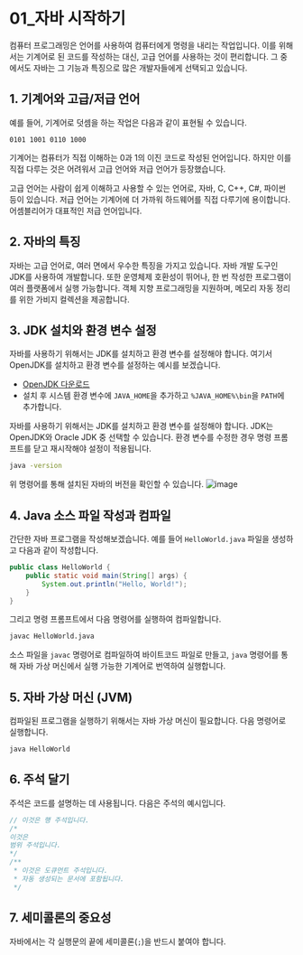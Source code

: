 # 01_자바 시작하기

컴퓨터 프로그래밍은 언어를 사용하여 컴퓨터에게 명령을 내리는 작업입니다. 이를 위해서는 기계어로 된 코드를 작성하는 대신, 고급 언어를 사용하는 것이 편리합니다. 그 중에서도 자바는 그 기능과 특징으로 많은 개발자들에게 선택되고 있습니다.

## 1. 기계어와 고급/저급 언어

예를 들어, 기계어로 덧셈을 하는 작업은 다음과 같이 표현될 수 있습니다.

```plaintext
0101 1001 0110 1000
```

기계어는 컴퓨터가 직접 이해하는 0과 1의 이진 코드로 작성된 언어입니다. 하지만 이를 직접 다루는 것은 어려워서 고급 언어와 저급 언어가 등장했습니다.

고급 언어는 사람이 쉽게 이해하고 사용할 수 있는 언어로, 자바, C, C++, C#, 파이썬 등이 있습니다. 저급 언어는 기계어에 더 가까워 하드웨어를 직접 다루기에 용이합니다. 어셈블리어가 대표적인 저급 언어입니다.

## 2. 자바의 특징

자바는 고급 언어로, 여러 면에서 우수한 특징을 가지고 있습니다. 자바 개발 도구인 JDK를 사용하여 개발합니다. 또한 운영체제 호환성이 뛰어나, 한 번 작성한 프로그램이 여러 플랫폼에서 실행 가능합니다. 객체 지향 프로그래밍을 지원하며, 메모리 자동 정리를 위한 가비지 컬렉션을 제공합니다.

## 3. JDK 설치와 환경 변수 설정

자바를 사용하기 위해서는 JDK를 설치하고 환경 변수를 설정해야 합니다. 여기서 OpenJDK를 설치하고 환경 변수를 설정하는 예시를 보겠습니다.

- [OpenJDK 다운로드](https://jdk.java.net/archive/)
- 설치 후 시스템 환경 변수에 `JAVA_HOME`을 추가하고 `%JAVA_HOME%\bin`을 `PATH`에 추가합니다.

자바를 사용하기 위해서는 JDK를 설치하고 환경 변수를 설정해야 합니다. JDK는 OpenJDK와 Oracle JDK 중 선택할 수 있습니다. 환경 변수를 수정한 경우 명령 프롬프트를 닫고 재시작해야 설정이 적용됩니다.

```bash
java -version
```

위 명령어를 통해 설치된 자바의 버전을 확인할 수 있습니다.
![image](https://github.com/TaskerJang/Java_study/assets/124780552/51dfa3fd-9adb-49b5-bbb0-19e08dafe3c1)

## 4. Java 소스 파일 작성과 컴파일

간단한 자바 프로그램을 작성해보겠습니다. 예를 들어 `HelloWorld.java` 파일을 생성하고 다음과 같이 작성합니다.

```java
public class HelloWorld {
    public static void main(String[] args) {
        System.out.println("Hello, World!");
    }
}
```

그리고 명령 프롬프트에서 다음 명령어를 실행하여 컴파일합니다.

```bash
javac HelloWorld.java
```

소스 파일을 `javac` 명령어로 컴파일하여 바이트코드 파일로 만들고, `java` 명령어를 통해 자바 가상 머신에서 실행 가능한 기계어로 번역하여 실행합니다.

## 5. 자바 가상 머신 (JVM)

컴파일된 프로그램을 실행하기 위해서는 자바 가상 머신이 필요합니다. 다음 명령어로 실행합니다.

```bash
java HelloWorld
```

## 6. 주석 달기

주석은 코드를 설명하는 데 사용됩니다. 다음은 주석의 예시입니다.

```java
// 이것은 행 주석입니다.
/*
이것은
범위 주석입니다.
*/
/**
 * 이것은 도큐먼트 주석입니다.
 * 자동 생성되는 문서에 포함됩니다.
 */
```

## 7. 세미콜론의 중요성

자바에서는 각 실행문의 끝에 세미콜론(`;`)을 반드시 붙여야 합니다.
